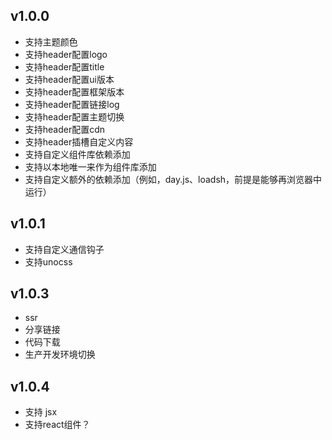 ## v1.0.0
 - 支持主题颜色
 - 支持header配置logo
 - 支持header配置title
 - 支持header配置ui版本
 - 支持header配置框架版本
 - 支持header配置链接log
 - 支持header配置主题切换
 - 支持header配置cdn
 - 支持header插槽自定义内容
 - 支持自定义组件库依赖添加
 - 支持以本地唯一来作为组件库添加
 - 支持自定义额外的依赖添加（例如，day.js、loadsh，前提是能够再浏览器中运行）  
## v1.0.1  
 - 支持自定义通信钩子
 - 支持unocss
## v1.0.3
 - ssr
 - 分享链接
 - 代码下载
 - 生产开发环境切换
## v1.0.4   
 - 支持 jsx
 - 支持react组件？
